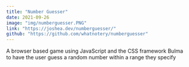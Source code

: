 ```yaml
---
title: "Number Guesser"
date: 2021-09-26
image: "img/numberguesser.PNG"
link: "https://joshea.dev/numberguesser/"
github: "https://github.com/whatnotery/numberguesser"
---
```

A browser based game using JavaScript and the CSS framework Bulma  
to have the user guess a random number within a range they specify
